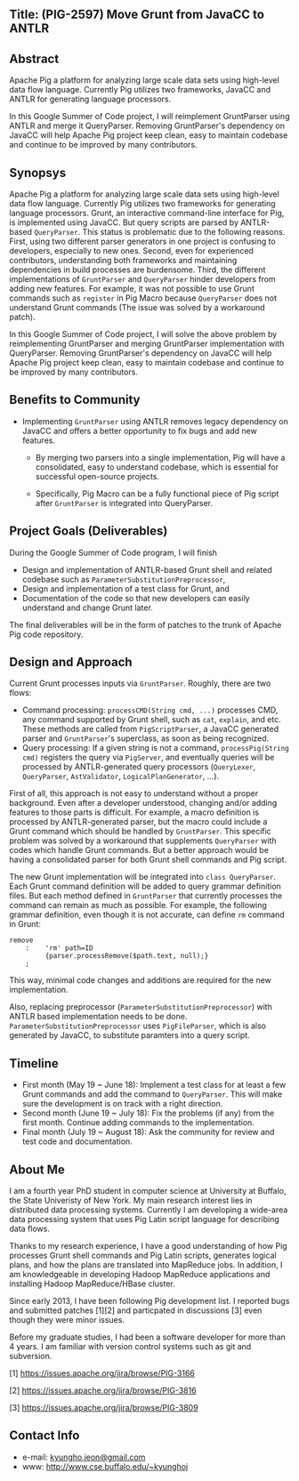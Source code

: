 Title: (PIG-2597) Move Grunt from JavaCC to ANTLR
--

Abstract
--
Apache Pig a platform for analyzing large scale data sets using high-level data
flow language.  Currently Pig utilizes two frameworks, JavaCC and ANTLR for
generating language processors.

In this Google Summer of Code project, I will reimplement GruntParser using
ANTLR and merge it QueryParser.  Removing GruntParser's dependency on JavaCC
will help Apache Pig project keep clean, easy to maintain codebase and continue
to be improved by many contributors.

Synopsys
--
Apache Pig a platform for analyzing large scale data sets using high-level
data flow language.  Currently Pig utilizes two frameworks for generating
language processors.
Grunt, an interactive command-line interface for Pig, is implemented using
JavaCC. But query scripts are parsed by ANTLR-based `QueryParser`.  This status
is problematic due to the following reasons.  First, using two different parser
generators in one project is confusing to developers, especially to new ones.
Second, even for experienced contributors, understanding both frameworks and
maintaining dependencies in build processes are burdensome.  Third, the
different implementations of `GruntParser` and `QueryParser` hinder developers
from adding new features. For example, it was not possible to use Grunt
commands such as `register` in Pig Macro because `QueryParser` does not
understand Grunt commands (The issue was solved by a workaround patch).

In this Google Summer of Code project, I will solve the above problem by
reimplementing GruntParser and merging GruntParser implementation with
QueryParser.  Removing GruntParser's dependency on JavaCC will help Apache Pig
project keep clean, easy to maintain codebase and continue to be improved by
many contributors. 

Benefits to Community
--
 * Implementing `GruntParser` using ANTLR removes legacy dependency on JavaCC
   and offers a better opportunity to fix bugs and add new features.

   * By merging two parsers into a single implementation, Pig will have
   a consolidated, easy to understand codebase, which is essential for 
   successful open-source projects.

   * Specifically, Pig Macro can be a fully functional piece of Pig script
   after `GruntParser` is integrated into QueryParser.

Project Goals (Deliverables)
--
During the Google Summer of Code program, I will finish

 * Design and implementation of ANTLR-based Grunt shell and related codebase
 such as `ParameterSubstitutionPreprocessor`,
 * Design and implementation of a test class for Grunt, and
 * Documentation of the code so that new developers can easily understand and
   change Grunt later.

The final deliverables will be in the form of patches to the trunk of Apache
Pig code repository.

Design and Approach
--
Current Grunt processes inputs via `GruntParser`. Roughly, there are two
flows:
 
 * Command processing: `processCMD(String cmd, ...)` processes CMD, any command
   supported by Grunt shell, such as `cat`, `explain`, and etc.
   These methods are called from `PigScriptParser`, a JavaCC generated
   parser and `GruntParser`'s superclass, as soon as being recognized.
 * Query processing: If a given string is not a command,
   `processPig(String cmd)`
   registers the query via `PigServer`, and eventually queries will be
   processed by ANTLR-generated query processors
   (`QueryLexer`, `QueryParser`, `AstValidator`, `LogicalPlanGenerator`, ...).

First of all, this approach is not easy to understand without a proper
background. Even after a developer understood, changing and/or adding features
to those parts is difficult. For example, a macro definition is processed by
ANTLR-generated parser, but the macro could include a Grunt command which
should be handled by `GruntParser`. This specific problem was solved by a
workaround that supplements `QueryParser` with codes which handle Grunt
commands.  But a better approach would be having a consolidated parser for both
Grunt shell commands and Pig script.

The new Grunt implementation will be integrated into `class QueryParser`.  Each
Grunt command definition will be added to query grammar definition files.  But
each method defined in `GruntParser` that currently processes the command can
remain as much as possible.  For example, the following grammar definition,
even though it is not accurate, can define `rm` command in Grunt:

```
remove
    :    'rm' path=ID
         {parser.processRemove($path.text, null);}
    ;
```

This way, minimal code changes and additions are required for the new 
implementation.

Also, replacing preprocessor (`ParameterSubstitutionPreprocessor`) with
ANTLR based implementation needs to be done.
`ParameterSubstitutionPreprocessor` uses `PigFileParser`,
which is also generated by JavaCC, to substitute paramters into a query
script.

Timeline
--
 * First month (May 19 ~ June 18): Implement a test class for at least a few
   Grunt commands and add the command to `QueryParser`. This will make sure the
   development is on track with a right direction. 
 * Second month (June 19 ~ July 18): Fix the problems (if any) from the first
   month. Continue adding commands to the implementation. 
 * Final month (July 19 ~ August 18): Ask the community for review and test
   code and documentation.

About Me
--
I am a fourth year PhD student in computer science at University at Buffalo, 
the State Univeristy of New York. My main research interest lies in distributed
data processing systems. Currently I am developing a wide-area data processing
system that uses Pig Latin script language for describing data flows. 

Thanks to my research experience, I have a good understanding of how Pig
processes Grunt shell commands and Pig Latin scripts, generates logical plans,
and how the plans are translated into MapReduce jobs.  In addition, I am
knowledgeable in developing Hadoop MapReduce applications and installing Hadoop
MapReduce/HBase cluster. 

Since early 2013, I have been following Pig development list. 
I reported bugs and submitted patches [1][2] and particpated in discussions [3]
even though they were minor issues.

Before my graduate studies, I had been a software developer for more than 4
years. I am familiar with version control systems such as git and subversion. 

[1] https://issues.apache.org/jira/browse/PIG-3166

[2] https://issues.apache.org/jira/browse/PIG-3816

[3] https://issues.apache.org/jira/browse/PIG-3809

Contact Info
--
 * e-mail: kyungho.jeon@gmail.com
 * www: http://www.cse.buffalo.edu/~kyunghoj

